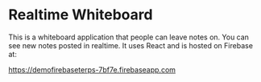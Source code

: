 # Realtime Whiteboard

This is a whiteboard application that people can leave notes on. You can see new notes posted in realtime. It uses React and is hosted on Firebase at:

https://demofirebaseterps-7bf7e.firebaseapp.com